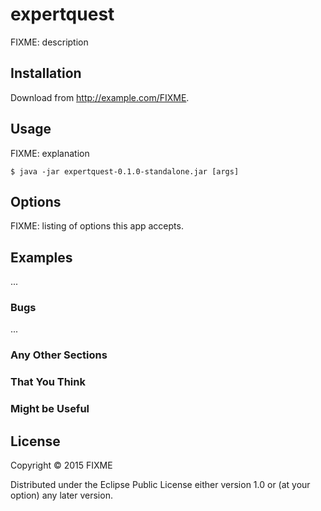 # expertquest

FIXME: description

## Installation

Download from http://example.com/FIXME.

## Usage

FIXME: explanation

    $ java -jar expertquest-0.1.0-standalone.jar [args]

## Options

FIXME: listing of options this app accepts.

## Examples

...

### Bugs

...

### Any Other Sections
### That You Think
### Might be Useful

## License

Copyright © 2015 FIXME

Distributed under the Eclipse Public License either version 1.0 or (at
your option) any later version.
